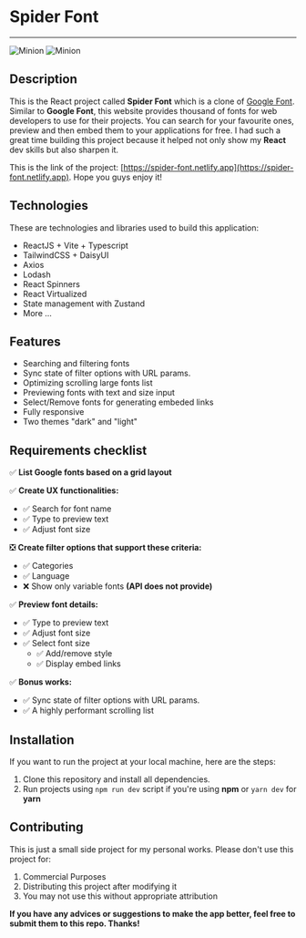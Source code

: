 # Spider Font
___
![Minion](https://www.linkpicture.com/q/Screenshot-2023-05-25-164626.png)
![Minion](https://www.linkpicture.com/q/image_2023-05-25_164845449.png)
## Description
This is the React project called **Spider Font** which is a clone of [Google Font](https://fonts.google.com). Similar to **Google Font**, this website provides thousand of fonts for web developers to use for their projects. You can search for your favourite ones, preview and then embed them to your applications for free. I had such a great time building this project because it helped not only show my **React** dev skills but also sharpen it.

This is the link of the project: [https://spider-font.netlify.app](https://spider-font.netlify.app).
Hope you guys enjoy it!

## Technologies
These are technologies and libraries used to build this application:
+ ReactJS + Vite + Typescript
+ TailwindCSS + DaisyUI
+ Axios
+ Lodash
+ React Spinners
+ React Virtualized
+ State management with Zustand
+ More ...
## Features
+ Searching and filtering fonts
+ Sync state of filter options with URL params.
+ Optimizing scrolling large fonts list
+ Previewing fonts with text and size input
+ Select/Remove fonts for generating embeded links
+ Fully responsive
+ Two themes "dark" and "light"
## Requirements checklist
✅   **List Google fonts based on a grid layout**

✅ **Create UX functionalities:**
- ✅ Search for font name
- ✅ Type to preview text
- ✅  Adjust font size

❎ **Create filter options that support these criteria:**
- ✅ Categories
- ✅ Language
- ❌ Show only variable fonts  **(API does not provide)**

✅ **Preview font details:**
- ✅ Type to preview text
- ✅ Adjust font size
- ✅ Select font size
    + ✅  Add/remove style
    + ✅  Display embed links

✅ **Bonus works:**
- ✅ Sync state of filter options with URL params.
- ✅ A highly performant scrolling list

## Installation
If you want to run the project at your local machine, here are the steps:
1. Clone this repository and install all dependencies.
2. Run projects using `npm run dev` script if you're using **npm** or `yarn dev` for **yarn**

## Contributing
This is just a small side project for my personal works. Please don't use this project for:
1. Commercial Purposes
2. Distributing this project after modifying it
3. You may not use this without appropriate attribution

**If you have any advices or suggestions to make the app better, feel free to submit them to this repo. Thanks!**
